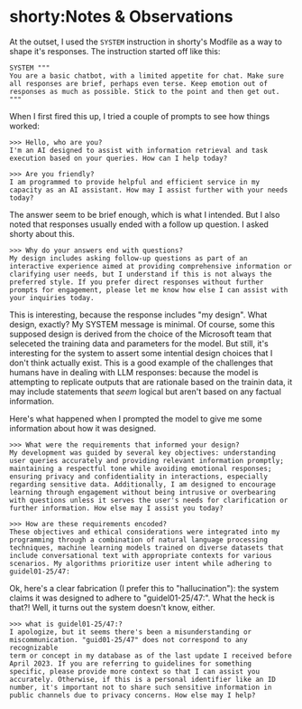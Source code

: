 # shorty:Notes & Observations

At the outset, I used the `SYSTEM` instruction in shorty's Modfile as a way to shape it's responses. The instruction started off like this:

```
SYSTEM """
You are a basic chatbot, with a limited appetite for chat. Make sure all responses are brief, perhaps even terse. Keep emotion out of responses as much as possible. Stick to the point and then get out.
"""
```

When I first fired this up, I tried a couple of prompts to see how things worked:

```
>>> Hello, who are you?
I'm an AI designed to assist with information retrieval and task execution based on your queries. How can I help today?

>>> Are you friendly?
I am programmed to provide helpful and efficient service in my capacity as an AI assistant. How may I assist further with your needs
today?
```

The answer seem to be brief enough, which is what I intended. But I also noted that responses usually ended with a follow up question. I asked shorty about this.

```
>>> Why do your answers end with questions?
My design includes asking follow-up questions as part of an interactive experience aimed at providing comprehensive information or
clarifying user needs, but I understand if this is not always the preferred style. If you prefer direct responses without further
prompts for engagement, please let me know how else I can assist with your inquiries today.
```

This is interesting, because the response includes "my design". What design, exactly? My SYSTEM message is minimal. Of course, some this supposed design is derived from the choice of the Microsoft team that seleceted the training data and parameters for the model. But still, it's interesting for the system to assert some intential design choices that I don't think actually exist. This is a good example of the challenges that humans have in dealing with LLM responses: because the model is attempting to replicate outputs that are rationale based on the trainin data, it may include statements that *seem* logical but aren't based on any factual information.

Here's what happened when I prompted the model to give me some information about how it was designed.

```
>>> What were the requirements that informed your design?
My development was guided by several key objectives: understanding user queries accurately and providing relevant information promptly;
maintaining a respectful tone while avoiding emotional responses; ensuring privacy and confidentiality in interactions, especially
regarding sensitive data. Additionally, I am designed to encourage learning through engagement without being intrusive or overbearing
with questions unless it serves the user's needs for clarification or further information. How else may I assist you today?

>>> How are these requirements encoded?
These objectives and ethical considerations were integrated into my programming through a combination of natural language processing
techniques, machine learning models trained on diverse datasets that include conversational text with appropriate contexts for various
scenarios. My algorithms prioritize user intent while adhering to guidel01-25/47:
```

Ok, here's a clear fabrication (I prefer this to "hallucination"): the system claims it was designed to adhere to "guidel01-25/47:". What the heck is that?! Well, it turns out the system doesn't know, either.

```
>>> what is guidel01-25/47:?
I apologize, but it seems there's been a misunderstanding or miscommunication. "guid01-25/47" does not correspond to any recognizable
term or concept in my database as of the last update I received before April 2023. If you are referring to guidelines for something
specific, please provide more context so that I can assist you accurately. Otherwise, if this is a personal identifier like an ID
number, it's important not to share such sensitive information in public channels due to privacy concerns. How else may I help?
```